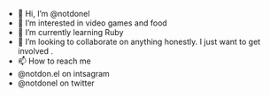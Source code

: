 - 👋 Hi, I’m @notdonel
- 👀 I’m interested in video games and food 
- 🌱 I’m currently learning Ruby
- 💞️ I’m looking to collaborate on anything honestly. I just want to get involved .
- 📫 How to reach me 
- @notdon.el on intsagram
- @notdonel on twitter

<!---
notdonel/notdonel is a ✨ special ✨ repository because its `README.md` (this file) appears on your GitHub profile.
You can click the Preview link to take a look at your changes.
--->
